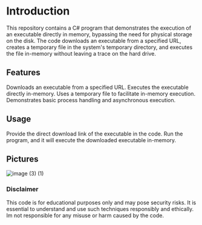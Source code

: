 # Introduction
This repository contains a C# program that demonstrates the execution of an executable directly in memory, bypassing the need for physical storage on the disk. The code downloads an executable from a specified URL, creates a temporary file in the system's temporary directory, and executes the file in-memory without leaving a trace on the hard drive. 


## Features
Downloads an executable from a specified URL.
Executes the executable directly in-memory.
Uses a temporary file to facilitate in-memory execution.
Demonstrates basic process handling and asynchronous execution.

## Usage
Provide the direct download link of the executable in the code.
Run the program, and it will execute the downloaded executable in-memory.

## Pictures
![image (3) (1)](https://github.com/1atlas2/RunPE-in-Memory/assets/115733614/c42daf76-d804-4c91-aaa5-a8947f62e44f)



### Disclaimer
This code is for educational purposes only and may pose security risks. It is essential to understand and use such techniques responsibly and ethically. Im not responsible for any misuse or harm caused by the code.

